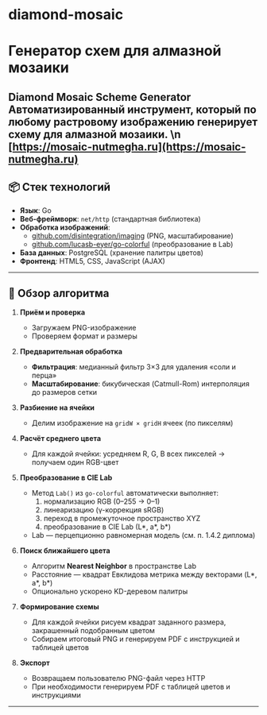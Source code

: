 # diamond-mosaic
# Генератор схем для алмазной мозаики
**Diamond Mosaic Scheme Generator**  
Автоматизированный инструмент, который по любому растровому изображению генерирует схему для алмазной мозаики. \n
[https://mosaic-nutmegha.ru](https://mosaic-nutmegha.ru)
---

## 📦 Стек технологий

- **Язык**: Go  
- **Веб-фреймворк**: `net/http` (стандартная библиотека)  
- **Обработка изображений**:  
  - [github.com/disintegration/imaging](https://github.com/disintegration/imaging) (PNG, масштабирование)  
  - [github.com/lucasb-eyer/go-colorful](https://github.com/lucasb-eyer/go-colorful) (преобразование в Lab)  
- **База данных**: PostgreSQL (хранение палитры цветов)  
- **Фронтенд**: HTML5, CSS, JavaScript (AJAX)

---

## 🚀 Обзор алгоритма

1. **Приём и проверка**  
   - Загружаем PNG-изображение  
   - Проверяем формат и размеры  

2. **Предварительная обработка**  
   - **Фильтрация**: медианный фильтр 3×3 для удаления «соли и перца»  
   - **Масштабирование**: бикубическая (Catmull-Rom) интерполяция до размеров сетки  

3. **Разбиение на ячейки**  
   - Делим изображение на `gridW × gridH` ячеек (по пикселям)  

4. **Расчёт среднего цвета**  
   - Для каждой ячейки: усредняем R, G, B всех пикселей → получаем один RGB-цвет  

5. **Преобразование в CIE Lab**  
   - Метод `Lab()` из `go-colorful` автоматически выполняет:
     1. нормализацию RGB (0–255 → 0–1)  
     2. линеаризацию (γ-коррекция sRGB)  
     3. переход в промежуточное пространство XYZ  
     4. преобразование в CIE Lab (L*, a*, b*)  
   - Lab — перцепционно равномерная модель (см. п. 1.4.2 диплома)  

6. **Поиск ближайшего цвета**  
   - Алгоритм **Nearest Neighbor** в пространстве Lab  
   - Расстояние — квадрат Евклидова метрика между векторами (L*, a*, b*)  
   - Опционально ускорено KD-деревом палитры  

7. **Формирование схемы**  
   - Для каждой ячейки рисуем квадрат заданного размера, закрашенный подобранным цветом  
   - Собираем итоговый PNG и генерируем PDF с инструкцией и таблицей цветов  

8. **Экспорт**  
   - Возвращаем пользователю PNG-файл через HTTP  
   - При необходимости генерируем PDF с таблицей цветов и инструкциями  

---
